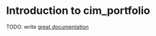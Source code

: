 # Introduction to cim_portfolio

TODO: write [great documentation](http://jacobian.org/writing/what-to-write/)
